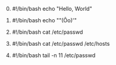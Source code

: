 0. #!/bin/bash
   echo "Hello, World"

1. #!/bin/bash
   echo "\"(Ôo)'"

2. #!/bin/bash
   cat /etc/passwd

3. #!/bin/bash
   cat /etc/passwd /etc/hosts

4. #!/bin/bash
   tail -n 11 /etc/passwd